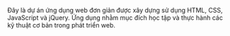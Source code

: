 Đây là dự án ứng dụng web đơn giản được xây dựng sử dụng HTML, CSS, JavaScript và jQuery. Ứng dụng nhằm mục đích học tập và thực hành các kỹ thuật cơ bản trong phát triển web.
